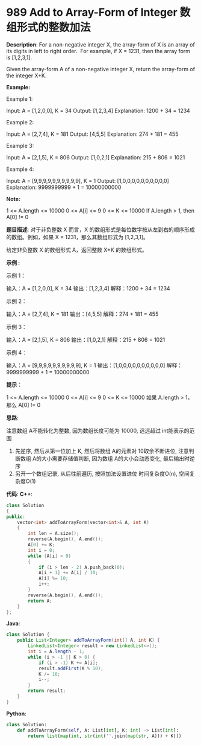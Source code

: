 # 989 Add to Array-Form of Integer 数组形式的整数加法

__Description__:
For a non-negative integer X, the array-form of X is an array of its digits in left to right order.  For example, if X = 1231, then the array form is [1,2,3,1].

Given the array-form A of a non-negative integer X, return the array-form of the integer X+K.

__Example:__

Example 1:

Input: A = [1,2,0,0], K = 34
Output: [1,2,3,4]
Explanation: 1200 + 34 = 1234

Example 2:

Input: A = [2,7,4], K = 181
Output: [4,5,5]
Explanation: 274 + 181 = 455

Example 3:

Input: A = [2,1,5], K = 806
Output: [1,0,2,1]
Explanation: 215 + 806 = 1021

Example 4:

Input: A = [9,9,9,9,9,9,9,9,9,9], K = 1
Output: [1,0,0,0,0,0,0,0,0,0,0]
Explanation: 9999999999 + 1 = 10000000000

__Note:__

1 <= A.length <= 10000
0 <= A[i] <= 9
0 <= K <= 10000
If A.length > 1, then A[0] != 0

__题目描述__:
对于非负整数 X 而言，X 的数组形式是每位数字按从左到右的顺序形成的数组。例如，如果 X = 1231，那么其数组形式为 [1,2,3,1]。

给定非负整数 X 的数组形式 A，返回整数 X+K 的数组形式。

__示例 :__

示例 1：

输入：A = [1,2,0,0], K = 34
输出：[1,2,3,4]
解释：1200 + 34 = 1234

示例 2：

输入：A = [2,7,4], K = 181
输出：[4,5,5]
解释：274 + 181 = 455

示例 3：

输入：A = [2,1,5], K = 806
输出：[1,0,2,1]
解释：215 + 806 = 1021

示例 4：

输入：A = [9,9,9,9,9,9,9,9,9,9], K = 1
输出：[1,0,0,0,0,0,0,0,0,0,0]
解释：9999999999 + 1 = 10000000000

__提示：__

1 <= A.length <= 10000
0 <= A[i] <= 9
0 <= K <= 10000
如果 A.length > 1，那么 A[0] != 0

__思路__:

注意数组 A不能转化为整数, 因为数组长度可能为 10000, 远远超过 int能表示的范围

1. 先逆序, 然后从第一位加上 K, 然后将数组 A的元素对 10取余不断进位, 注意判断数组 A的大小需要存储值判断, 因为数组 A的大小会动态变化, 最后输出时逆序
2. 另开一个数组记录, 从后往前遍历, 按照加法设置进位
时间复杂度O(n), 空间复杂度O(1)

__代码__:
__C++__:

```C++
class Solution 
{
public:
    vector<int> addToArrayForm(vector<int>& A, int K) 
    {
        int len = A.size();
        reverse(A.begin(), A.end());
        A[0] += K;
        int i = 0;
        while (A[i] > 9) 
        {
            if (i > len - 2) A.push_back(0);
            A[i + 1] += A[i] / 10;
            A[i] %= 10;
            i++;
        }
        reverse(A.begin(), A.end());
        return A;
    }
};
```

__Java__:

```Java
class Solution {
    public List<Integer> addToArrayForm(int[] A, int K) {
        LinkedList<Integer> result = new LinkedList<>();
        int i = A.length - 1;
        while (i > -1 || K > 0) {
            if (i > -1) K += A[i];
            result.addFirst(K % 10);
            K /= 10;
            i--;
        }
        return result;
    }
}
```

__Python__:

```Python
class Solution:
    def addToArrayForm(self, A: List[int], K: int) -> List[int]:
        return list(map(int, str(int(''.join(map(str, A))) + K)))
```
